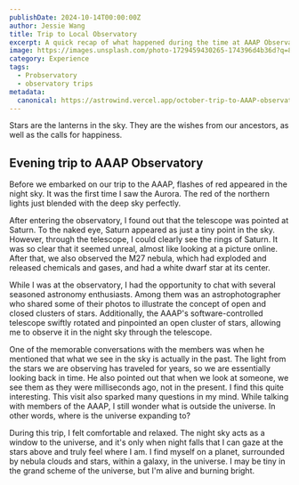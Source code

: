 ```yaml
---
publishDate: 2024-10-14T00:00:00Z
author: Jessie Wang
title: Trip to Local Observatory
excerpt: A quick recap of what happened during the time at AAAP Observatory; seeing different stars, planets, nebula, and galaxies shining in our eyes.
image: https://images.unsplash.com/photo-1729459430265-174396d4b36d?q=80&w=2952&auto=format&fit=crop&ixlib=rb-4.0.3&ixid=M3wxMjA3fDB8MHxwaG90by1wYWdlfHx8fGVufDB8fHx8fA%3D%3D
category: Experience
tags:
  - Probservatory
  - observatory trips
metadata:
  canonical: https://astrowind.vercel.app/october-trip-to-AAAP-observatory
---
```


Stars are the lanterns in the sky. They are the wishes from our ancestors, as well as the calls for happiness.

## Evening trip to AAAP Observatory

Before we embarked on our trip to the AAAP, flashes of red appeared in the night sky.  It was the first time I saw the Aurora. The red of the northern lights just blended with the deep sky perfectly.

After entering the observatory, I found out that the telescope was pointed at Saturn. To the naked eye, Saturn appeared as just a tiny point in the sky. However, through the telescope, I could clearly see the rings of Saturn. It was so clear that it seemed unreal, almost like looking at a picture online. After that, we also observed the M27 nebula, which had exploded and released chemicals and gases, and had a white dwarf star at its center.

While I was at the observatory, I had the opportunity to chat with several seasoned astronomy enthusiasts. Among them was an astrophotographer who shared some of their photos to illustrate the concept of open and closed clusters of stars. Additionally, the AAAP's software-controlled telescope swiftly rotated and pinpointed an open cluster of stars, allowing me to observe it in the night sky through the telescope.

One of the memorable conversations with the members was when he mentioned that what we see in the sky is actually in the past. The light from the stars we are observing has traveled for years, so we are essentially looking back in time. He also pointed out that when we look at someone, we see them as they were milliseconds ago, not in the present. I find this quite interesting. This visit also sparked many questions in my mind. While talking with members of the AAAP, I still wonder what is outside the universe. In other words, where is the universe expanding to? 

During this trip, I felt comfortable and relaxed. The night sky acts as a window to the universe, and it's only when night falls that I can gaze at the stars above and truly feel where I am. I find myself on a planet, surrounded by nebula clouds and stars, within a galaxy, in the universe. I may be tiny in the grand scheme of the universe, but I'm alive and burning bright.